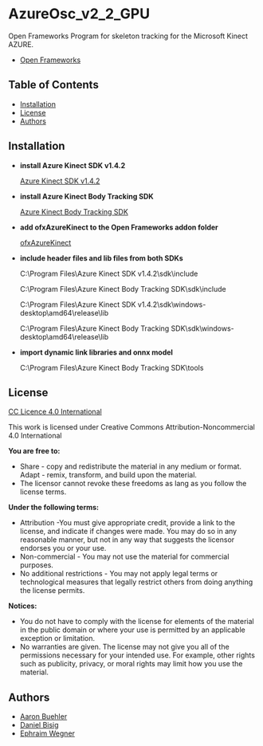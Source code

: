 # AzureOsc_v2_2_GPU

Open Frameworks Program for skeleton tracking for the Microsoft Kinect AZURE.
* <a href="https://openframeworks.cc/">Open Frameworks</a>


## Table of Contents

* <a href="https://github.com/ewgnr/SphericalInstruments/blob/main/README.md#installation">Installation</a>
* <a href="https://github.com/ewgnr/SphericalInstruments/blob/main/README.md#License">License</a>
* <a href="https://github.com/ewgnr/SphericalInstruments/blob/main/README.md#Authors">Authors</a>

## Installation

* **install Azure Kinect SDK v1.4.2**
  
  <a href="https://www.microsoft.com/en-sg/download/details.aspx?id=106121">Azure Kinect SDK v1.4.2</a>

* **install Azure Kinect Body Tracking SDK**
  
  <a href="https://www.microsoft.com/en-us/download/details.aspx?id=104221">Azure Kinect Body Tracking SDK</a>

* **add ofxAzureKinect to the Open Frameworks addon folder**
  
  <a href="https://github.com/prisonerjohn/ofxAzureKinect">ofxAzureKinect</a>

* **include header files and lib files from both SDKs**
  
  C:\Program Files\Azure Kinect SDK v1.4.2\sdk\include

  C:\Program Files\Azure Kinect Body Tracking SDK\sdk\include
  
  C:\Program Files\Azure Kinect SDK v1.4.2\sdk\windows-desktop\amd64\release\lib

  C:\Program Files\Azure Kinect Body Tracking SDK\sdk\windows-desktop\amd64\release\lib

* **import dynamic link libraries and onnx model**

  C:\Program Files\Azure Kinect Body Tracking SDK\tools

## License

<a href="https://creativecommons.org/licenses/by/4.0//">CC Licence 4.0 International</a>

This work is licensed under Creative Commons Attribution-Noncommercial 4.0 International

**You are free to:**
* Share - copy and redistribute the material in any medium or format. Adapt - remix, transform, and build upon the material.
* The licensor cannot revoke these freedoms as lang as you follow the license terms.

**Under the following terms:**
* Attribution -You must give appropriate credit, provide a link to the license, and indicate if changes were made. You may do so in any reasonable manner, but not in any way that suggests the licensor endorses you or your use.
* Non-commercial - You may not use the material for commercial purposes.
* No additional restrictions - You may not apply legal terms or technological measures that legally restrict others from doing anything the license permits.

**Notices:**
* You do not have to comply with the license for elements of the material in the public domain or where your use is permitted by an applicable exception or limitation.
* No warranties are given. The license may not give you all of the permissions necessary for your intended use. For example, other rights such as publicity, privacy, or moral rights may limit how you use the material.

## Authors
* <a href="https://github.com/aaronbue">Aaron Buehler</a>
* <a href="https://github.com/bisnad">Daniel Bisig</a>
* <a href="https://github.com/ewgnr">Ephraim Wegner</a>
